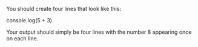You should create four lines that look like this:

console.log(5 + 3)

Your output should simply be four lines with the number 8 appearing once on each line.